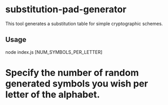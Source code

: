 # substitution-pad-generator
This tool generates a substitution table for simple cryptographic schemes.

## Usage
  node index.js [NUM_SYMBOLS_PER_LETTER]
  # Specify the number of random generated symbols you wish per letter of the alphabet.
